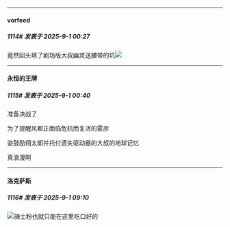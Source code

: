 ﻿
*****

####  vorfeed  
##### 1114#       发表于 2025-9-1 00:27

竟然回头填了剧场版大叔幽灵送腰带的坑<img src="https://static.stage1st.com/image/smiley/face2017/068.png" referrerpolicy="no-referrer">


*****

####  永恒的王牌  
##### 1115#       发表于 2025-9-1 00:40

准备决战了

为了提醒风都正面临危机而复活的雾彦

姿鼓励翔太郎并托付遗失驱动器的大叔的地球记忆

真浪漫啊


*****

####  洛克萨斯  
##### 1116#       发表于 2025-9-1 09:10

<img src="https://static.stage1st.com/image/smiley/face2017/068.png" referrerpolicy="no-referrer">骑士粉也就只能在这里吃口好的

